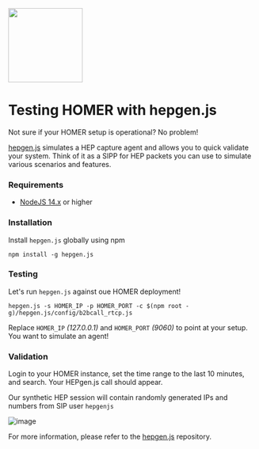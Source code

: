 <img src="https://user-images.githubusercontent.com/1423657/55069501-8348c400-5084-11e9-9931-fefe0f9874a7.png" width=150 />

# Testing HOMER with hepgen.js

Not sure if your HOMER setup is operational? No problem!

[hepgen.js](https://github.com/sipcapture/hepgen.js) simulates a HEP capture agent and allows you to quick validate your system. Think of it as a SIPP for HEP packets you can use to simulate various scenarios and features.

### Requirements
* [NodeJS 14.x](https://nodejs.org/en/download/package-manager) or higher

### Installation
Install `hepgen.js` globally using npm
```
npm install -g hepgen.js
```

### Testing
Let's run `hepgen.js` against oue HOMER deployment!

```
hepgen.js -s HOMER_IP -p HOMER_PORT -c $(npm root -g)/hepgen.js/config/b2bcall_rtcp.js
```

Replace `HOMER_IP` _(127.0.0.1)_ and `HOMER_PORT` _(9060)_ to point at your setup. You want to simulate an agent!


### Validation
Login to your HOMER instance, set the time range to the last 10 minutes, and search. Your HEPgen.js call should appear.

Our synthetic HEP session will contain randomly generated IPs and numbers from SIP user `hepgenjs`

![image](https://user-images.githubusercontent.com/1423657/114322818-7f305780-9b22-11eb-922f-b03d5ee07024.png)





For more information, please refer to the [hepgen.js](https://github.com/sipcapture/hepgen.js) repository.
